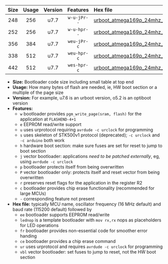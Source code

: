 |Size|Usage|Version|Features|Hex file|
|:-:|:-:|:-:|:-:|:--|
|248|256|u7.7|`w-u-jPr--`|[urboot_atmega169p_24mhz_115200bps_lednop_ur_vbl.hex](https://raw.githubusercontent.com/stefanrueger/urboot.hex/main/mcus/atmega169p/fcpu_24mhz/115200_bps/urboot_atmega169p_24mhz_115200bps_lednop_ur_vbl.hex)|
|252|256|u7.7|`w-u-hpr--`|[urboot_atmega169p_24mhz_115200bps_lednop_fr_ur.hex](https://raw.githubusercontent.com/stefanrueger/urboot.hex/main/mcus/atmega169p/fcpu_24mhz/115200_bps/urboot_atmega169p_24mhz_115200bps_lednop_fr_ur.hex)|
|356|384|u7.7|`weu-jPr-c`|[urboot_atmega169p_24mhz_115200bps_ee_lednop_fr_ce_ur_vbl.hex](https://raw.githubusercontent.com/stefanrueger/urboot.hex/main/mcus/atmega169p/fcpu_24mhz/115200_bps/urboot_atmega169p_24mhz_115200bps_ee_lednop_fr_ce_ur_vbl.hex)|
|338|512|u7.7|`weu-hpr-c`|[urboot_atmega169p_24mhz_115200bps_ee_lednop_fr_ce_ur.hex](https://raw.githubusercontent.com/stefanrueger/urboot.hex/main/mcus/atmega169p/fcpu_24mhz/115200_bps/urboot_atmega169p_24mhz_115200bps_ee_lednop_fr_ce_ur.hex)|
|442|512|u7.7|`wes-hpr-c`|[urboot_atmega169p_24mhz_115200bps_ee_lednop_fr_ce.hex](https://raw.githubusercontent.com/stefanrueger/urboot.hex/main/mcus/atmega169p/fcpu_24mhz/115200_bps/urboot_atmega169p_24mhz_115200bps_ee_lednop_fr_ce.hex)|

- **Size:** Bootloader code size including small table at top end
- **Usage:** How many bytes of flash are needed, ie, HW boot section or a multiple of the page size
- **Version:** For example, u7.6 is an urboot version, o5.2 is an optiboot version
- **Features:**
  + `w` bootloader provides `pgm_write_page(sram, flash)` for the application at `FLASHEND-4+1`
  + `e` EEPROM read/write support
  + `u` uses urprotocol requiring `avrdude -c urclock` for programming
  + `s` uses skeleton of STK500v1 protocol (deprecated); `-c urclock` and `-c arduino` both work
  + `h` hardware boot section: make sure fuses are set for reset to jump to boot section
  + `j` vector bootloader: applications *need to be patched externally*, eg, using `avrdude -c urclock`
  + `p` bootloader protects itself from being overwritten
  + `P` vector bootloader only: protects itself and reset vector from being overwritten
  + `r` preserves reset flags for the application in the register R2
  + `c` bootloader provides chip erase functionality (recommended for large MCUs)
  + `-` corresponding feature not present
- **Hex file:** typically MCU name, oscillator frequency (16 MHz default) and baud rate (115200 default) followed by
  + `ee` bootloader supports EEPROM read/write
  + `lednop` is a template bootloader with `mov rx,rx` nops as placeholders for LED operations
  + `fr` bootloader provides non-essential code for smoother error handing
  + `ce` bootloader provides a chip erase command
  + `ur` uses urprotocol and requires `avrdude -c urclock` for programming
  + `vbl` vector bootloader: set fuses to jump to reset, not the HW boot section
